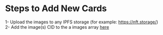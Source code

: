 # Steps to Add New Cards

1- Upload the images to any IPFS storage (for example: https://nft.storage/)
2- Add the image(s) CID to the a images array [here](https://github.com/greetingz/greetingz.app/blob/main/assets/images.js)
